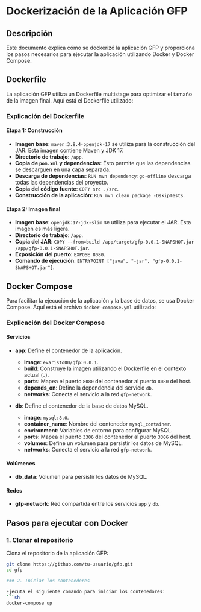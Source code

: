 # Dockerización de la Aplicación GFP

## Descripción

Este documento explica cómo se dockerizó la aplicación GFP y proporciona los pasos necesarios para ejecutar la aplicación utilizando Docker y Docker Compose.

## Dockerfile

La aplicación GFP utiliza un Dockerfile multistage para optimizar el tamaño de la imagen final. Aquí está el Dockerfile utilizado:

### Explicación del Dockerfile

#### Etapa 1: Construcción

- **Imagen base**: `maven:3.8.4-openjdk-17` se utiliza para la construcción del JAR. Esta imagen contiene Maven y JDK 17.
- **Directorio de trabajo**: `/app`.
- **Copia de `pom.xml` y dependencias**: Esto permite que las dependencias se descarguen en una capa separada.
- **Descarga de dependencias**: `RUN mvn dependency:go-offline` descarga todas las dependencias del proyecto.
- **Copia del código fuente**: `COPY src ./src`.
- **Construcción de la aplicación**: `RUN mvn clean package -DskipTests`.

#### Etapa 2: Imagen final

- **Imagen base**: `openjdk:17-jdk-slim` se utiliza para ejecutar el JAR. Esta imagen es más ligera.
- **Directorio de trabajo**: `/app`.
- **Copia del JAR**: `COPY --from=build /app/target/gfp-0.0.1-SNAPSHOT.jar /app/gfp-0.0.1-SNAPSHOT.jar`.
- **Exposición del puerto**: `EXPOSE 8080`.
- **Comando de ejecución**: `ENTRYPOINT ["java", "-jar", "gfp-0.0.1-SNAPSHOT.jar"]`.

## Docker Compose

Para facilitar la ejecución de la aplicación y la base de datos, se usa Docker Compose. Aquí está el archivo `docker-compose.yml` utilizado:

### Explicación del Docker Compose

#### Servicios

- **app**: Define el contenedor de la aplicación.
  - **image**: `evaristo00/gfp:0.0.1`.
  - **build**: Construye la imagen utilizando el Dockerfile en el contexto actual (`.`).
  - **ports**: Mapea el puerto `8080` del contenedor al puerto `8080` del host.
  - **depends_on**: Define la dependencia del servicio `db`.
  - **networks**: Conecta el servicio a la red `gfp-network`.

- **db**: Define el contenedor de la base de datos MySQL.
  - **image**: `mysql:8.0`.
  - **container_name**: Nombre del contenedor `mysql_container`.
  - **environment**: Variables de entorno para configurar MySQL.
  - **ports**: Mapea el puerto `3306` del contenedor al puerto `3306` del host.
  - **volumes**: Define un volumen para persistir los datos de MySQL.
  - **networks**: Conecta el servicio a la red `gfp-network`.

#### Volúmenes

- **db_data**: Volumen para persistir los datos de MySQL.

#### Redes

- **gfp-network**: Red compartida entre los servicios `app` y `db`.

## Pasos para ejecutar con Docker

### 1. Clonar el repositorio

Clona el repositorio de la aplicación GFP:

```sh
git clone https://github.com/tu-usuario/gfp.git
cd gfp

### 2. Iniciar los contenedores

Ejecuta el siguiente comando para iniciar los contenedores:
```sh
docker-compose up
